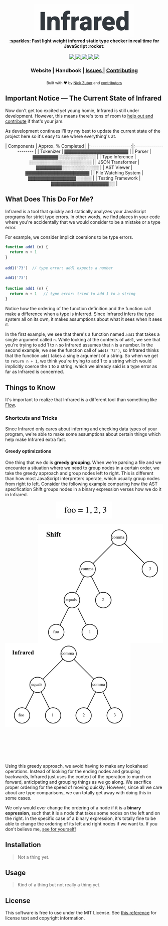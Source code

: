 
<div align="center">
  <img src=".github/infrared_black.png"
	   width="320px"
       alt="Infrared" />
</div>

<div align="center">
  <strong>:sparkles: Fast light weight inferred static type checker in real time for JavaScript :rocket:</strong>
</div>

<br />

<div align="center">
  <a href="#">
    <img src="https://img.shields.io/badge/state-work%20in%20progress-yellow.svg" />
  </a>
  <a href="#">
    <img src="https://travis-ci.org/nickzuber/infrared.svg?branch=master" />
  </a>
  <a href="#">
    <img src="https://img.shields.io/uptimerobot/status/m778918918-3e92c097147760ee39d02d36.svg" />
  </a>
  <a href="#">
    <img src="https://img.shields.io/badge/project-active-brightgreen.svg" />
  </a>
  <a href="#">
    <img src="https://img.shields.io/badge/license-MIT%20Licence-blue.svg" />
  </a>
</div>

<div align="center">
  <h3>
    <a>
      Website
    </a>
    <span> | </span>
    <a>
      Handbook
    </a>
    <span> | </span>
    <a href="https://github.com/nickzuber/infrared/issues">
      Issues
    </a>
    <span> | </span>
    <a href="https://github.com/nickzuber/infrared/pulls">
      Contributing
    </a>
  </h3>
</div>

<div align="center">
  <sub>Built with ❤︎ by
  <a href="https://nickzuber.com/">Nick Zuber</a> and
  <a href="https://github.com/nickzuber/infrared/graphs/contributors">
    contributors
  </a>
</div>
  
## Important Notice — The Current State of Infrared

Now don't get too excited yet young homie, Infrared is still under development. However, this means there's tons of room to [help out and contribute](https://github.com/nickzuber/infrared/pulls) if that's your jam.

As development continues I'll try my best to update the current state of the project here so it's easy to see where everything's at.

<div align="center">
  |      Components      |   Approx. % Completed  |
  |:--------------------:|:---------------------- |
  |       Tokenizer      | ▓▓▓▓▓▓▓▓▓▓▓▓▓▓▓▓▓▓▓▓   |
  |        Parser        | ▓▓▓▓▓▓▓▓░░░░░░░░░░░░   |
  |    Type Inference    | ░░░░░░░░░░░░░░░░░░░░   |
  |   JSON Transformer   | ▓▓▓▓▓▓▓▓░░░░░░░░░░░░   |
  |      AST Viewer      | ▓▓▓▓▓▓▓▓▓▓▓▓▓▓▓▓▓▓▓▓   |
  | File Watching System | ▓▓▓▓▓▓▓▓▓▓▓▓▓▓▓░░░░░   |
  |   Testing Framework  | ▓▓▓▓▓▓▓▓▓▓▓▓▓▓▓▓▓▓░░   |
</div>

## What Does This Do For Me?

Infrared is a tool that quickly and statically analyzes your JavaScript programs for strict type errors. In other words, we find places in your code where you're accidentally that we would consider to be a mistake or a type error.

For example, we consider implicit coersions to be type errors.

```js
function add1 (n) {
  return n + 1
}

add1('73')  // type error: add1 expects a number
```

```js
add1('73')

function add1 (n) {
  return n + 1   // type error: tried to add 1 to a string
}
```

Notice how the ordering of the function definition and the function call make a difference when a type is inferred. Since Infrared infers the type system all on its own, it makes assumptions about what it sees when it sees it. 

In the first example, we see that there's a function named `add1` that takes a single argument called `n`. While looking at the contents of `add1`, we see that you're trying to add 1 to `n` so Infrared assumes that `n` is a number. In the second example, we see the function call of `add1('73')`, so Infrared thinks that the function `add1` takes a single argument of a string. So when we get to `return n + 1`, we think you're trying to add 1 to a string which would implicitly coerce the `1` to a string, which we already said is a type error as far as Infrared is concerned. 

## Things to Know

It's important to realize that Infrared is a different tool than something like [Flow](https://github.com/facebook/flow). 

### Shortcuts and Tricks

Since Infrared only cares about inferring and checking data types of your program, we're able to make some assumptions about certain things which help make Infrared extra fast.

#### Greedy optimizations

One thing that we do is **greedy grouping**. When we're parsing a file and we encounter a situation where we need to group nodes in a certain order, we take the greedy approach and group nodes left to right. This is different than how most JavaScript interpreters operate, which usually group nodes from right to left. Consider the following example comparing how the AST specification Shift groups nodes in a binary expression verses how we do it in Infrared.

<p align="center"><img src="/.github/ast_example_text.png"></p>

<img align="right" width="400px" src="/.github/ast_example_shift.png" />
<img width="400px" src="/.github/ast_example_infrared.png" />

<br /><br /><br /><br /><br />

Using this greedy approach, we avoid having to make any lookahead operations. Instead of looking for the ending nodes and grouping backwards, Infrared just uses the context of the operation to march on forward, anticipating and grouping things as we go along. We sacrifice proper ordering for the speed of moving quickly. However, since all we care about are type comparisons, we can totally get away with doing this in some cases.

We only would ever change the ordering of a node if it is a **binary expression**, such that it is a node that takes some nodes on the left and on the right. In the specific case of a binary expression, it's totally fine to be able to change the ordering of its left and right nodes if we want to. If you don't believe me, [see for yourself!](proofs/binary_expression_commutativity.pdf)

## Installation

> Not a thing yet.

## Usage

> Kind of a thing but not really a thing yet.

## License

This software is free to use under the MIT License. See [this reference](https://opensource.org/licenses/MIT) for license text and copyright information.
